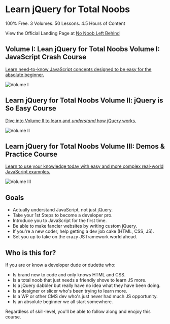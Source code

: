 # Learn jQuery for Total Noobs

100% Free. 3 Volumes. 50 Lessons. 4.5 Hours of Content

View the Official Landing Page at [No Noob Left Behind](https://nonoobleftbehind.com)

## Volume I: Lean jQuery for Total Noobs Volume I: JavaScript Crash Course

[Learn need-to-know JavaScript concepts designed to be easy for the absolute beginner.](https://scotch.io/courses/jquery-for-total-noobs-volume-i-javascript-crash-course)

![Volume I](https://cdn.scotch.io/2/yLRcvL6Se6RaaSbCFckE_jquery-course-1.png.jpg)



## Learn jQuery for Total Noobs Volume II: jQuery is So Easy Course

[Dive into Volume II to learn and *understand* how jQuery works.](https://scotch.io/courses/jquery-for-total-noobs-volume-ii-jquery-is-so-easy-course)

![Volume II](https://cdn.scotch.io/2/lZEBTn01R6qRXcl9PyoW_jquery-course-2.png.jpg)



## Learn jQuery for Total Noobs Volume III: Demos & Practice Course

[Learn to use your knowledge today with easy and more complex real-world JavaScript examples.](https://scotch.io/courses/learn-jquery-for-total-noobs-volume-iii-demos-practice-course)

![Volume III](https://cdn.scotch.io/2/C1iTAJCxTS2GgCaLSD3d_jquery-course-3.png.jpg)



## Goals

* Actually understand JavaScript, not just jQuery.
* Take your 1st Steps to become a developer pro.
* Introduce you to JavaScript for the first time.
* Be able to make fancier websites by writing custom jQuery.
* If you're a new coder, help getting a dev job cake (HTML, CSS, JS).
* Set you up to take on the crazy JS framework world ahead.


## Who is this for?

If you are or know a developer dude or dudette who:

* Is brand new to code and only knows HTML and CSS.
* Is a total noob that just needs a friendly shove to learn JS more.
* Is a jQuery dabbler but really have no idea what they have been doing.
* Is a designer or slicer who's been trying to learn more.
* Is a WP or other CMS dev who's just never had much JS opportunity.
* Is an absolute beginner we all start somewhere.

Regardless of skill-level, you'll be able to follow along and enojoy this course.